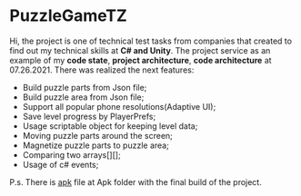 # PuzzleGameTZ
Hi, the project is one of technical test tasks from companies that created to find out my technical skills at **C# and Unity**.
The project service as an example of my **code state**, **project architecture**, **code architecture** at 07.26.2021.
There was realized the next features:
* Build puzzle parts from Json file;
* Build puzzle area from Json file;
* Support all popular phone resolutions(Adaptive UI);
* Save level progress by PlayerPrefs;
* Usage scriptable object for keeping level data;
* Moving puzzle parts around the screen;
* Magnetize puzzle parts to puzzle area;
* Comparing two arrays[][];
* Usage of c# events; 

P.s. 
There is [apk](https://github.com/MrBarskih/PuzzleGameTZ/tree/Development/Apk) file at Apk folder with the final build of the project.
